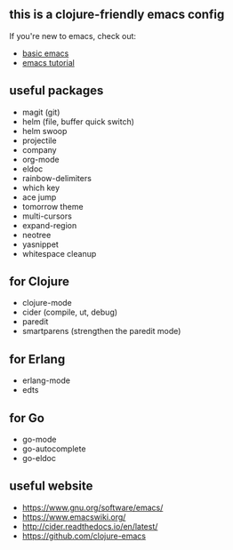 ## this is a clojure-friendly emacs config

If you're new to emacs, check out:

- [basic emacs](http://www.braveclojure.com/basic-emacs/)
- [emacs tutorial](http://clojure-doc.org/articles/tutorials/emacs.html)

## useful packages

 - magit (git)
 - helm (file, buffer quick switch)
 - helm swoop
 - projectile
 - company
 - org-mode
 - eldoc
 - rainbow-delimiters
 - which key
 - ace jump
 - tomorrow theme
 - multi-cursors
 - expand-region
 - neotree
 - yasnippet
 - whitespace cleanup

## for Clojure

 - clojure-mode
 - cider (compile, ut, debug)
 - paredit
 - smartparens (strengthen the paredit mode)

## for Erlang

 - erlang-mode
 - edts

## for Go

 - go-mode
 - go-autocomplete
 - go-eldoc


## useful website

 - https://www.gnu.org/software/emacs/
 - https://www.emacswiki.org/
 - http://cider.readthedocs.io/en/latest/
 - https://github.com/clojure-emacs
